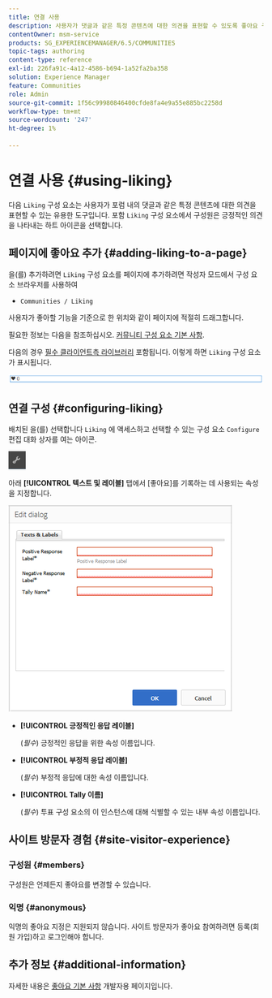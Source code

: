```yaml
---
title: 연결 사용
description: 사용자가 댓글과 같은 특정 콘텐츠에 대한 의견을 표현할 수 있도록 좋아요 구성 요소를 추가하고 구성하는 방법에 대해 알아봅니다.
contentOwner: msm-service
products: SG_EXPERIENCEMANAGER/6.5/COMMUNITIES
topic-tags: authoring
content-type: reference
exl-id: 226fa91c-4a12-4586-b694-1a52fa2ba358
solution: Experience Manager
feature: Communities
role: Admin
source-git-commit: 1f56c99980846400cfde8fa4e9a55e885bc2258d
workflow-type: tm+mt
source-wordcount: '247'
ht-degree: 1%

---
```


# 연결 사용 {#using-liking}

다음 `Liking` 구성 요소는 사용자가 포럼 내의 댓글과 같은 특정 콘텐츠에 대한 의견을 표현할 수 있는 유용한 도구입니다. 포함 `Liking` 구성 요소에서 구성원은 긍정적인 의견을 나타내는 하트 아이콘을 선택합니다.

## 페이지에 좋아요 추가 {#adding-liking-to-a-page}

을(를) 추가하려면 `Liking` 구성 요소를 페이지에 추가하려면 작성자 모드에서 구성 요소 브라우저를 사용하여

* `Communities / Liking`

사용자가 좋아할 기능을 기준으로 한 위치와 같이 페이지에 적절히 드래그합니다.

필요한 정보는 다음을 참조하십시오. [커뮤니티 구성 요소 기본 사항](basics.md).

다음의 경우 [필수 클라이언트측 라이브러리](essentials-liking.md#essentials-for-client-side) 포함됩니다. 이렇게 하면 `Liking` 구성 요소가 표시됩니다.

![호감 구성 요소](assets/liking-component.png)

## 연결 구성 {#configuring-liking}

배치된 을(를) 선택합니다 `Liking` 에 액세스하고 선택할 수 있는 구성 요소 `Configure` 편집 대화 상자를 여는 아이콘.

![새로 구성](assets/configure-new.png)

아래 **[!UICONTROL 텍스트 및 레이블]** 탭에서 [좋아요]를 기록하는 데 사용되는 속성을 지정합니다.

![연결 구성](assets/configure-liking.png)

* **[!UICONTROL 긍정적인 응답 레이블]**

  (*필수*) 긍정적인 응답을 위한 속성 이름입니다.

* **[!UICONTROL 부정적 응답 레이블]**

  (*필수*) 부정적 응답에 대한 속성 이름입니다.

* **[!UICONTROL Tally 이름]**

  (*필수*) 투표 구성 요소의 이 인스턴스에 대해 식별할 수 있는 내부 속성 이름입니다.

## 사이트 방문자 경험 {#site-visitor-experience}

### 구성원 {#members}

구성원은 언제든지 좋아요를 변경할 수 있습니다.

### 익명 {#anonymous}

익명의 좋아요 지정은 지원되지 않습니다. 사이트 방문자가 좋아요 참여하려면 등록(회원 가입)하고 로그인해야 합니다.

## 추가 정보 {#additional-information}

자세한 내용은 [좋아요 기본 사항](essentials-liking.md) 개발자용 페이지입니다.
